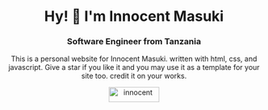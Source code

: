 
<h1 align="center">Hy! 👋 I'm Innocent Masuki</h1>
<h3 align="center">Software Engineer from Tanzania</h3>

<p align="center">This is a personal website for Innocent Masuki. written with html, css, and javascript. Give a star if you like it and you may use it as a template for your site too. credit it on your works.</p>
<p align="center"><a href="https://www.buymeacoffee.com/innocent"> <img align="center" src="https://cdn.buymeacoffee.com/buttons/v2/default-yellow.png" height="30" width=100" alt="innocent" /></a></p><br><br>
